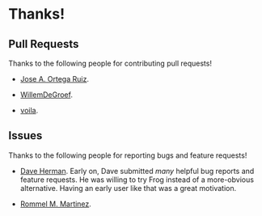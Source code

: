 # Thanks!

## Pull Requests

Thanks to the following people for contributing pull requests!

- [Jose A. Ortega Ruiz](https://github.com/jaor).

- [WillemDeGroef](https://github.com/WillemDeGroef).

- [voila](https://github.com/voila).

## Issues

Thanks to the following people for reporting bugs and feature
requests!

- [Dave Herman](https://github.com/dherman). Early on, Dave submitted
  _many_ helpful bug reports and feature requests. He was willing to
  try Frog instead of a more-obvious alternative. Having an early user
  like that was a great motivation.

- [Rommel M. Martinez](https://github.com/ebzzry).
